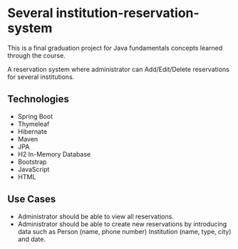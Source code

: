 # Several institution-reservation-system

This is a final graduation project for Java fundamentals concepts learned through the course.

A reservation system where administrator can Add/Edit/Delete reservations for several institutions.


## Technologies
* Spring Boot
* Thymeleaf
* Hibernate
* Maven
* JPA
* H2 In-Memory Database
* Bootstrap
* JavaScript
* HTML

## Use Cases

* Administrator should be able to view all reservations.
* Administrator should be able to create new reservations by introducing data such as Person (name, phone number) Institution (name, type, city) and date.

